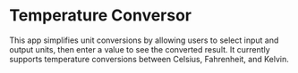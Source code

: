 # Temperature Conversor 
This app simplifies unit conversions by allowing users to select input and output units, then enter a value to see the converted result. It currently supports temperature conversions between Celsius, Fahrenheit, and Kelvin.
